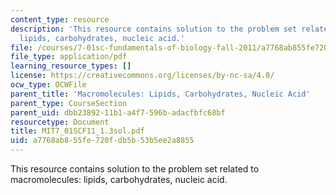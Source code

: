```yaml
---
content_type: resource
description: 'This resource contains solution to the problem set related to macromolecules:
  lipids, carbohydrates, nucleic acid.'
file: /courses/7-01sc-fundamentals-of-biology-fall-2011/a7768ab855fe720fdb5b53b5ee2a8855_MIT7_01SCF11_1.3sol.pdf
file_type: application/pdf
learning_resource_types: []
license: https://creativecommons.org/licenses/by-nc-sa/4.0/
ocw_type: OCWFile
parent_title: 'Macromolecules: Lipids, Carbohydrates, Nucleic Acid'
parent_type: CourseSection
parent_uid: dbb23892-11b1-a4f7-596b-adacfbfc68bf
resourcetype: Document
title: MIT7_01SCF11_1.3sol.pdf
uid: a7768ab8-55fe-720f-db5b-53b5ee2a8855
---
```

This resource contains solution to the problem set related to macromolecules: lipids, carbohydrates, nucleic acid.